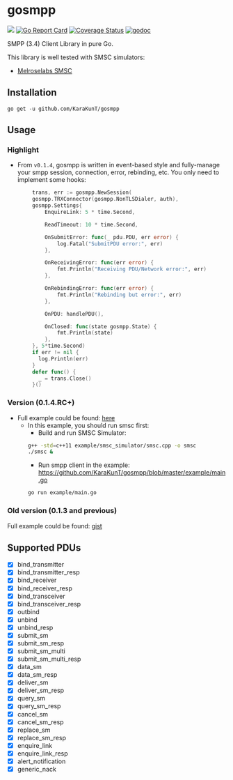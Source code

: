 # gosmpp

[![](https://github.com/KaraKunT/gosmpp/workflows/Build/badge.svg)]()
[![Go Report Card](https://goreportcard.com/badge/github.com/KaraKunT/gosmpp)](https://goreportcard.com/report/github.com/KaraKunT/gosmpp)
[![Coverage Status](https://coveralls.io/repos/github/linxGnu/gosmpp/badge.svg?branch=master)](https://coveralls.io/github/linxGnu/gosmpp?branch=master)
[![godoc](https://img.shields.io/badge/docs-GoDoc-green.svg)](https://godoc.org/github.com/KaraKunT/gosmpp)

SMPP (3.4) Client Library in pure Go.

This library is well tested with SMSC simulators:
- [Melroselabs SMSC](https://melroselabs.com/services/smsc-simulator/#smsc-simulator-try)

## Installation
```
go get -u github.com/KaraKunT/gosmpp
```

## Usage

### Highlight

- From `v0.1.4`, gosmpp is written in event-based style and fully-manage your smpp session, connection, error, rebinding, etc. You only need to implement some hooks:

```go
		trans, err := gosmpp.NewSession(
		gosmpp.TRXConnector(gosmpp.NonTLSDialer, auth),
		gosmpp.Settings{
			EnquireLink: 5 * time.Second,

			ReadTimeout: 10 * time.Second,

			OnSubmitError: func(_ pdu.PDU, err error) {
				log.Fatal("SubmitPDU error:", err)
			},

			OnReceivingError: func(err error) {
				fmt.Println("Receiving PDU/Network error:", err)
			},

			OnRebindingError: func(err error) {
				fmt.Println("Rebinding but error:", err)
			},

			OnPDU: handlePDU(),

			OnClosed: func(state gosmpp.State) {
				fmt.Println(state)
			},
		}, 5*time.Second)
		if err != nil {
		  log.Println(err)
		}
		defer func() {
		  _ = trans.Close()
		}()
```

### Version (0.1.4.RC+)

- Full example could be found: [here](https://github.com/KaraKunT/gosmpp/blob/master/example)
  - In this example, you should run smsc first:
    - Build and run SMSC Simulator:
	```bash
	g++ -std=c++11 example/smsc_simulator/smsc.cpp -o smsc
	./smsc &
	```
    - Run smpp client in the example: https://github.com/KaraKunT/gosmpp/blob/master/example/main.go
    ```bash
	go run example/main.go
	```

### Old version (0.1.3 and previous)
Full example could be found: [gist](https://gist.github.com/linxGnu/b488997a0e62b3f6a7060ba2af6391ea)

## Supported PDUs

- [x] bind_transmitter
- [x] bind_transmitter_resp
- [x] bind_receiver
- [x] bind_receiver_resp
- [x] bind_transceiver
- [x] bind_transceiver_resp
- [x] outbind
- [x] unbind
- [x] unbind_resp
- [x] submit_sm
- [x] submit_sm_resp
- [x] submit_sm_multi
- [x] submit_sm_multi_resp
- [x] data_sm
- [x] data_sm_resp
- [x] deliver_sm
- [x] deliver_sm_resp
- [x] query_sm
- [x] query_sm_resp
- [x] cancel_sm
- [x] cancel_sm_resp
- [x] replace_sm
- [x] replace_sm_resp
- [x] enquire_link
- [x] enquire_link_resp
- [x] alert_notification
- [x] generic_nack
